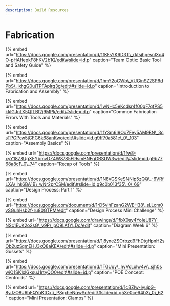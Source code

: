 ```yaml
---
description: Build Resources
---
```


# Fabrication

{% embed url="https://docs.google.com/presentation/d/1fKFsYK6D3T\_rktsjhgesnIXo4O-pHAHepkF8hKV2b1Q/edit\#slide=id.p" caption="Team Optix: Basic Tool and Safety Guide" %}

{% embed url="https://docs.google.com/presentation/d/1hmY2oCWb\_VUGinSZ2SP6dPbS\_lxhgG0ujTPFAplrq3g/edit\#slide=id.p" caption="Introduction to Fabrication and Assembly" %}

{% embed url="https://docs.google.com/presentation/d/1wNHc5eKcdsr4f00gF7qfPS5kklGJnLX5QfLBI2j9MPk/edit\#slide=id.p" caption="Common Fabrication Errors With Tools and Materials" %}

{% embed url="https://docs.google.com/presentation/d/1fYSm6I9Oc7Fey5AM9BN\_3csTPGPcw5jCFG6k68anKwo/edit\#slide=id.g9ff70a581e\_0\_103" caption="Assembly Basics" %}

{% embed url="https://docs.google.com/presentation/d/1fw8-xyY18Z8UgXEYbmvDZ4W87S5Fl9smBNFqGBSUW3w/edit\#slide=id.g9b7768a8c1\_0\_74" caption="Recap of Tools" %}

{% embed url="https://docs.google.com/presentation/d/1N8VGSKeSNNip5zQQ\_-6VRfLXA\_hk6BA1B\_wNr2prCSM/edit\#slide=id.g9c0b013f35\_0\_69" caption="Design Process: Part 1" %}

{% embed url="https://docs.google.com/document/d/1rD5vIhFzanG2WEH38\_sLLcm0vSGuhHsb2f-ru80GTPM/edit" caption="Design Process Mini Challenge" %}

{% embed url="https://docs.google.com/drawings/d/1fbX0sy4YoIeU87Y-NSc1EUK2o2sG\_v9P\_pO9LAfYLDc/edit" caption="Diagram Week 6" %}

{% embed url="https://docs.google.com/presentation/d/1j8yneZSOrbzd9FhDtgHpnH2sOb2uzSqmEHJ3xQ8aKEA/edit\#slide=id.p" caption="Mini Presentation: Gussets" %}

{% embed url="https://docs.google.com/presentation/d/1TGUqy\_hvVcLxlw4w\_sjh0swiO1SK1xlGksuJ1rtyQO0/edit\#slide=id.p" caption="POE Concept: Centroids" %}

{% embed url="https://docs.google.com/presentation/d/1cBZlw-lyuipG-8yJzO8U6bFQYoKtCxI\_P8gxheNqwSo/edit\#slide=id.g53e0ce64b3\_0\_62" caption="Mini Presentation: Clamps" %}

#### 

